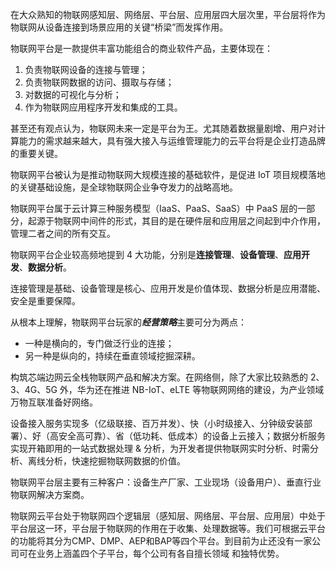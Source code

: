 在大众熟知的物联网感知层、网络层、平台层、应用层四大层次里，平台层将作为物联网从设备连接到场景应用的关键“桥梁”而发挥作用。

物联网平台是一款提供丰富功能组合的商业软件产品，主要体现在：

1. 负责物联网设备的连接与管理；
2. 负责物联网数据的访问、摄取与存储；
3. 对数据的可视化与分析；
4. 作为物联网应用程序开发和集成的工具。

甚至还有观点认为，物联网未来一定是平台为王。尤其随着数据量剧增、用户对计算能力的需求越来越大，具有强大接入与运维管理能力的云平台将是企业打造品牌的重要关键。

物联网平台被认为是推动物联网大规模连接的基础软件，是促进 IoT 项目规模落地的关键基础设施，是全球物联网企业争夺发力的战略高地。

物联网平台属于云计算三种服务模型（IaaS、PaaS、SaaS）中 PaaS 层的一部分，起源于物联网中间件的形式，其目的是在硬件层和应用层之间起到中介作用，管理二者之间的所有交互。

物联网平台企业较高频地提到 4 大功能，分别是**连接管理**、**设备管理**、**应用开发**、**数据分析**。

连接管理是基础、设备管理是核心、应用开发是价值体现、数据分析是应用潜能、安全是重要保障。

从根本上理解，物联网平台玩家的***经营策略***主要可分为两点：
- 一种是横向的，专门做泛行业的连接；
- 另一种是纵向的，持续在垂直领域挖掘深耕。

构筑芯端边网云全栈物联网产品和解决方案。在网络侧，除了大家比较熟悉的 2、3、4G、5G 外，华为还在推进 NB-IoT、eLTE 等物联网网络的建设，为产业领域万物互联准备好网络。

设备接入服务实现多（亿级联接、百万并发）、快（小时级接入、分钟级安装部署）、好（高安全高可靠）、省（低功耗、低成本）的设备上云接入；数据分析服务实现开箱即用的一站式数据处理 & 分析，为开发者提供物联网实时分析、时需分析、离线分析，快速挖掘物联网数据的价值。

物联网平台层主要有三种客户：设备生产厂家、工业现场（设备用户）、垂直行业物联网解决方案商。

物联网云平台处于物联网四个逻辑层（感知层、网络层、平台层、应用层）中处于平台层这一环，平台层于物联网的作用在于收集、处理数据等。我们可根据云平台的功能将其分为CMP、DMP、AEP和BAP等四个平台。到目前为止还没有一家公司可在业务上涵盖四个子平台，每个公司有各自擅长领域 和独特优势。


